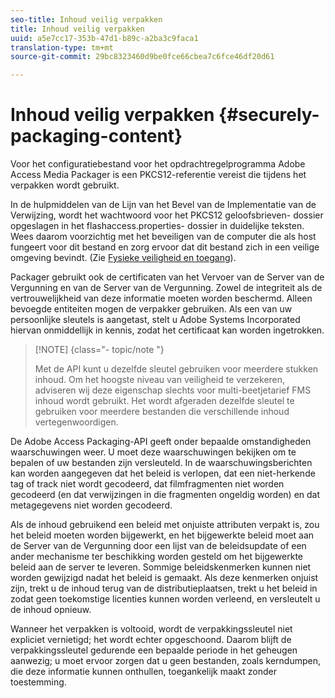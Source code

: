 ```yaml
---
seo-title: Inhoud veilig verpakken
title: Inhoud veilig verpakken
uuid: a5e7cc17-353b-47d1-b89c-a2ba3c9faca1
translation-type: tm+mt
source-git-commit: 29bc8323460d9be0fce66cbea7c6fce46df20d61

---
```



# Inhoud veilig verpakken {#securely-packaging-content}

Voor het configuratiebestand voor het opdrachtregelprogramma Adobe Access Media Packager is een PKCS12-referentie vereist die tijdens het verpakken wordt gebruikt.

In de hulpmiddelen van de Lijn van het Bevel van de Implementatie van de Verwijzing, wordt het wachtwoord voor het PKCS12 geloofsbrieven- dossier opgeslagen in het flashaccess.properties- dossier in duidelijke teksten. Wees daarom voorzichtig met het beveiligen van de computer die als host fungeert voor dit bestand en zorg ervoor dat dit bestand zich in een veilige omgeving bevindt. (Zie [Fysieke veiligheid en toegang](../../aaxs-secure-deployment-guidelines/physical-sec-and-access.md)).

Packager gebruikt ook de certificaten van het Vervoer van de Server van de Vergunning en van de Server van de Vergunning. Zowel de integriteit als de vertrouwelijkheid van deze informatie moeten worden beschermd. Alleen bevoegde entiteiten mogen de verpakker gebruiken. Als een van uw persoonlijke sleutels is aangetast, stelt u Adobe Systems Incorporated hiervan onmiddellijk in kennis, zodat het certificaat kan worden ingetrokken.

>[!NOTE] {class=&quot;- topic/note &quot;}
>
>Met de API kunt u dezelfde sleutel gebruiken voor meerdere stukken inhoud. Om het hoogste niveau van veiligheid te verzekeren, adviseren wij deze eigenschap slechts voor multi-beetjetarief FMS inhoud wordt gebruikt. Het wordt afgeraden dezelfde sleutel te gebruiken voor meerdere bestanden die verschillende inhoud vertegenwoordigen.

De Adobe Access Packaging-API geeft onder bepaalde omstandigheden waarschuwingen weer. U moet deze waarschuwingen bekijken om te bepalen of uw bestanden zijn versleuteld. In de waarschuwingsberichten kan worden aangegeven dat het beleid is verlopen, dat een niet-herkende tag of track niet wordt gecodeerd, dat filmfragmenten niet worden gecodeerd (en dat verwijzingen in die fragmenten ongeldig worden) en dat metagegevens niet worden gecodeerd.

Als de inhoud gebruikend een beleid met onjuiste attributen verpakt is, zou het beleid moeten worden bijgewerkt, en het bijgewerkte beleid moet aan de Server van de Vergunning door een lijst van de beleidsupdate of een ander mechanisme ter beschikking worden gesteld om het bijgewerkte beleid aan de server te leveren. Sommige beleidskenmerken kunnen niet worden gewijzigd nadat het beleid is gemaakt. Als deze kenmerken onjuist zijn, trekt u de inhoud terug van de distributieplaatsen, trekt u het beleid in zodat geen toekomstige licenties kunnen worden verleend, en versleutelt u de inhoud opnieuw.

Wanneer het verpakken is voltooid, wordt de verpakkingssleutel niet expliciet vernietigd; het wordt echter opgeschoond. Daarom blijft de verpakkingssleutel gedurende een bepaalde periode in het geheugen aanwezig; u moet ervoor zorgen dat u geen bestanden, zoals kerndumpen, die deze informatie kunnen onthullen, toegankelijk maakt zonder toestemming.
